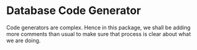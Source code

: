 # Database Code Generator

Code generators are complex. Hence in this package, we shall be adding more comments than usual to make sure that process is clear about what we are doing.